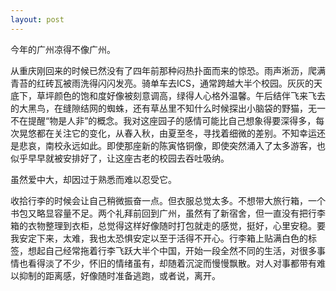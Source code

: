 ```yaml
---
layout: post
---
```

今年的广州凉得不像广州。

从重庆刚回来的时候已然没有了四年前那种闷热扑面而来的惊恐。雨声淅沥，爬满青苔的红砖瓦被雨洗得闪闪发亮。骑单车去ICS，通常跨越大半个校园。灰灰的天底下，草坪颜色的饱和度好像被刻意调高，绿得人心格外温馨。午后结伴飞来飞去的大黑鸟，在缝隙结网的蜘蛛，还有草丛里不知什么时候探出小脑袋的野猫，无一不在提醒“物是人非”的概念。我对这座园子的感情可能比自己想象得要深得多，每次晃悠都在关注它的变化，从春入秋，由夏至冬，寻找着细微的差别。不知幸运还是悲哀，南校永远如此。即使那座新的陈寅恪铜像，即使突然涌入了太多游客，也似乎早早就被安排好了，让这座古老的校园去吞吐吸纳。

虽然爱中大，却因过于熟悉而难以忍受它。

收拾行李的时候会让自己稍微振奋一点。但衣服总觉太多。不想带大旅行箱，一个书包又略显容量不足。两个礼拜前回到广州，虽然有了新宿舍，但一直没有把行李箱的衣物整理到衣柜，总觉得这样好像随时打包就走的感觉，挺好，心里安稳。要我安定下来，太难，我也太恐惧安定以至于活得不开心。行李箱上贴满白色的标签，想起自己经常拖着行李飞跃大半个中国，开始一段全然不同的生活，对很多事情也看得淡了不少，怀旧的情绪虽有，却随着沉淀而慢慢飘散。对人对事都带有难以抑制的距离感，好像随时准备逃跑，或者说，离开。